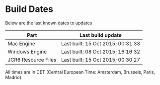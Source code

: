 # Build Dates

Below are the last known dates to updates

Part | Last build update
-----|-----
Mac Engine | Last built: 15 Oct 2015; 00:31:33
Windows Engine | Last built: 08 Oct 2015; 16:16:32
JCR6 Resource Files | Last built: 15 Oct 2015; 00:30:27
All times are in CET (Central European Time: Amsterdam, Brussels, Paris, Madrid)



